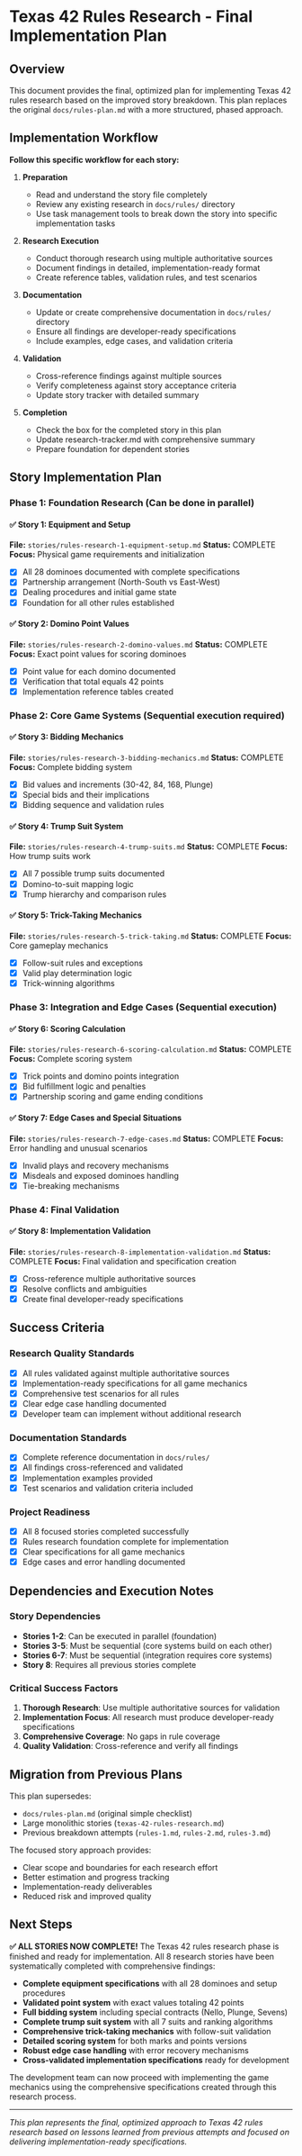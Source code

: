 # Texas 42 Rules Research - Final Implementation Plan

## Overview
This document provides the final, optimized plan for implementing Texas 42 rules research based on the improved story breakdown. This plan replaces the original `docs/rules-plan.md` with a more structured, phased approach.

## Implementation Workflow

**Follow this specific workflow for each story:**

1. **Preparation**
   - Read and understand the story file completely
   - Review any existing research in `docs/rules/` directory
   - Use task management tools to break down the story into specific implementation tasks

2. **Research Execution**
   - Conduct thorough research using multiple authoritative sources
   - Document findings in detailed, implementation-ready format
   - Create reference tables, validation rules, and test scenarios

3. **Documentation**
   - Update or create comprehensive documentation in `docs/rules/` directory
   - Ensure all findings are developer-ready specifications
   - Include examples, edge cases, and validation criteria

4. **Validation**
   - Cross-reference findings against multiple sources
   - Verify completeness against story acceptance criteria
   - Update story tracker with detailed summary

5. **Completion**
   - Check the box for the completed story in this plan
   - Update research-tracker.md with comprehensive summary
   - Prepare foundation for dependent stories

## Story Implementation Plan

### Phase 1: Foundation Research (Can be done in parallel)

#### ✅ Story 1: Equipment and Setup
**File:** `stories/rules-research-1-equipment-setup.md`
**Status:** COMPLETE
**Focus:** Physical game requirements and initialization
- [x] All 28 dominoes documented with complete specifications
- [x] Partnership arrangement (North-South vs East-West)
- [x] Dealing procedures and initial game state
- [x] Foundation for all other rules established

#### ✅ Story 2: Domino Point Values
**File:** `stories/rules-research-2-domino-values.md`
**Status:** COMPLETE
**Focus:** Exact point values for scoring dominoes
- [x] Point value for each domino documented
- [x] Verification that total equals 42 points
- [x] Implementation reference tables created

### Phase 2: Core Game Systems (Sequential execution required)

#### ✅ Story 3: Bidding Mechanics
**File:** `stories/rules-research-3-bidding-mechanics.md`
**Status:** COMPLETE
**Focus:** Complete bidding system
- [x] Bid values and increments (30-42, 84, 168, Plunge)
- [x] Special bids and their implications
- [x] Bidding sequence and validation rules

#### ✅ Story 4: Trump Suit System
**File:** `stories/rules-research-4-trump-suits.md`
**Status:** COMPLETE
**Focus:** How trump suits work
- [x] All 7 possible trump suits documented
- [x] Domino-to-suit mapping logic
- [x] Trump hierarchy and comparison rules

#### ✅ Story 5: Trick-Taking Mechanics
**File:** `stories/rules-research-5-trick-taking.md`
**Status:** COMPLETE
**Focus:** Core gameplay mechanics
- [x] Follow-suit rules and exceptions
- [x] Valid play determination logic
- [x] Trick-winning algorithms

### Phase 3: Integration and Edge Cases (Sequential execution)

#### ✅ Story 6: Scoring Calculation
**File:** `stories/rules-research-6-scoring-calculation.md`
**Status:** COMPLETE
**Focus:** Complete scoring system
- [x] Trick points and domino points integration
- [x] Bid fulfillment logic and penalties
- [x] Partnership scoring and game ending conditions

#### ✅ Story 7: Edge Cases and Special Situations
**File:** `stories/rules-research-7-edge-cases.md`
**Status:** COMPLETE
**Focus:** Error handling and unusual scenarios
- [x] Invalid plays and recovery mechanisms
- [x] Misdeals and exposed dominoes handling
- [x] Tie-breaking mechanisms

### Phase 4: Final Validation

#### ✅ Story 8: Implementation Validation
**File:** `stories/rules-research-8-implementation-validation.md`
**Status:** COMPLETE
**Focus:** Final validation and specification creation
- [x] Cross-reference multiple authoritative sources
- [x] Resolve conflicts and ambiguities
- [x] Create final developer-ready specifications

## Success Criteria

### Research Quality Standards
- [x] All rules validated against multiple authoritative sources
- [x] Implementation-ready specifications for all game mechanics
- [x] Comprehensive test scenarios for all rules
- [x] Clear edge case handling documented
- [x] Developer team can implement without additional research

### Documentation Standards
- [x] Complete reference documentation in `docs/rules/`
- [x] All findings cross-referenced and validated
- [x] Implementation examples provided
- [x] Test scenarios and validation criteria included

### Project Readiness
- [x] All 8 focused stories completed successfully
- [x] Rules research foundation complete for implementation
- [x] Clear specifications for all game mechanics
- [x] Edge cases and error handling documented

## Dependencies and Execution Notes

### Story Dependencies
- **Stories 1-2**: Can be executed in parallel (foundation)
- **Stories 3-5**: Must be sequential (core systems build on each other)
- **Stories 6-7**: Must be sequential (integration requires core systems)
- **Story 8**: Requires all previous stories complete

### Critical Success Factors
1. **Thorough Research**: Use multiple authoritative sources for validation
2. **Implementation Focus**: All research must produce developer-ready specifications
3. **Comprehensive Coverage**: No gaps in rule coverage
4. **Quality Validation**: Cross-reference and verify all findings

## Migration from Previous Plans

This plan supersedes:
- `docs/rules-plan.md` (original simple checklist)
- Large monolithic stories (`texas-42-rules-research.md`)
- Previous breakdown attempts (`rules-1.md`, `rules-2.md`, `rules-3.md`)

The focused story approach provides:
- Clear scope and boundaries for each research effort
- Better estimation and progress tracking
- Implementation-ready deliverables
- Reduced risk and improved quality

## Next Steps

**✅ ALL STORIES NOW COMPLETE!** The Texas 42 rules research phase is finished and ready for implementation. All 8 research stories have been systematically completed with comprehensive findings:

- **Complete equipment specifications** with all 28 dominoes and setup procedures
- **Validated point system** with exact values totaling 42 points
- **Full bidding system** including special contracts (Nello, Plunge, Sevens)
- **Complete trump suit system** with all 7 suits and ranking algorithms
- **Comprehensive trick-taking mechanics** with follow-suit validation
- **Detailed scoring system** for both marks and points versions
- **Robust edge case handling** with error recovery mechanisms
- **Cross-validated implementation specifications** ready for development

The development team can now proceed with implementing the game mechanics using the comprehensive specifications created through this research process.

---

*This plan represents the final, optimized approach to Texas 42 rules research based on lessons learned from previous attempts and focused on delivering implementation-ready specifications.*
